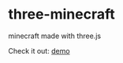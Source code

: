 # three-minecraft

minecraft made with three.js 

Check it out: [demo](https://three-minecraft.netlify.app/)

